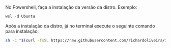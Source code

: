 No Powershell, faça a instalação da versão da distro.
Exemplo:
```powershell
wsl -d Ubuntu
```

Após a instalação da distro, já no terminal execute o seguinte comando para instalação:
```bash
sh -c "$(curl -fsSL https://raw.githubusercontent.com/richardoliveira/install-ubuntu/master/install_script.sh)"
```
